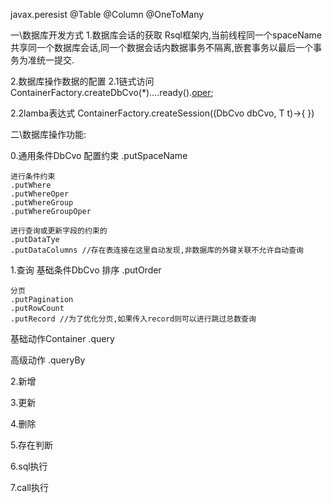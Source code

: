 javax.peresist
@Table
@Column
@OneToMany

一\数据库开发方式
1.数据库会话的获取
Rsql框架内,当前线程同一个spaceName共享同一个数据库会话,同一个数据会话内数据事务不隔离,嵌套事务以最后一个事务为准统一提交.

2.数据库操作数据的配置
2.1链式访问
ContainerFactory.createDbCvo(*)....ready().[oper]();


2.2lamba表达式
ContainerFactory.createSession((DbCvo<T extends Modelable> dbCvo, T t)->{
})

二\数据库操作功能:

0.通用条件DbCvo
    配置约束
    .putSpaceName

    进行条件约束
    .putWhere
    .putWhereOper
    .putWhereGroup
    .putWhereGroupOper

    进行查询或更新字段的约束的
    .putDataTye
    .putDataColumns //存在表连接在这里自动发现,非数据库的外键关联不允许自动查询

1.查询
基础条件DbCvo
    排序
    .putOrder

    分页
    .putPagination
    .putRowCount
    .putRecord //为了优化分页,如果传入record则可以进行跳过总数查询

基础动作Container
    .query

高级动作
    .queryBy


2.新增

3.更新

4.删除

5.存在判断

6.sql执行

7.call执行
